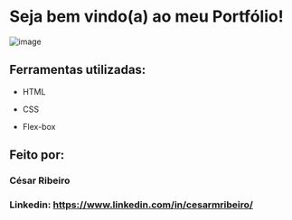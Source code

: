 # Seja bem vindo(a) ao meu Portfólio!

![image](https://i.imgur.com/pcBYEow.png)

## Ferramentas utilizadas:

* HTML

* CSS

* Flex-box

## Feito por:

### César Ribeiro

### Linkedin: https://www.linkedin.com/in/cesarmribeiro/